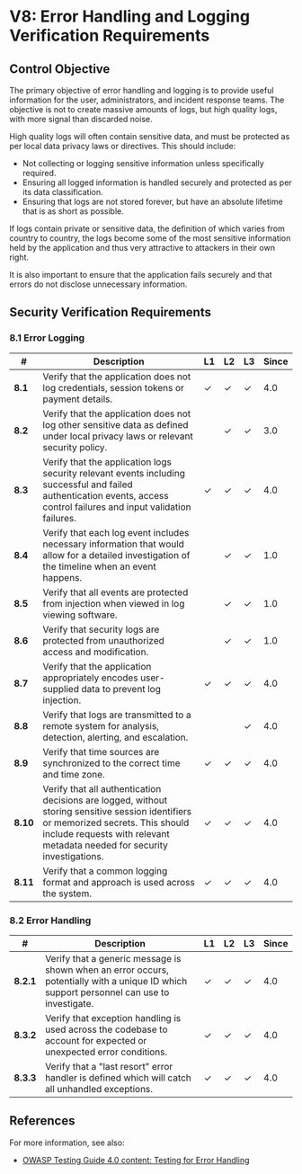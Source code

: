 # V8: Error Handling and Logging Verification Requirements

## Control Objective

The primary objective of error handling and logging is to provide useful information for the user, administrators, and incident response teams. The objective is not to create massive amounts of logs, but high quality logs, with more signal than discarded noise.

High quality logs will often contain sensitive data, and must be protected as per local data privacy laws or directives. This should include:

* Not collecting or logging sensitive information unless specifically required.
* Ensuring all logged information is handled securely and protected as per its data classification.
* Ensuring that logs are not stored forever, but have an absolute lifetime that is as short as possible.

If logs contain private or sensitive data, the definition of which varies from country to country, the logs become some of the most sensitive information held by the application and thus very attractive to attackers in their own right.

It is also important to ensure that the application fails securely and that errors do not disclose unnecessary information.

## Security Verification Requirements

### 8.1 Error Logging

| # | Description | L1 | L2 | L3 | Since |
| --- | --- | --- | --- | -- | -- |
| **8.1** | Verify that the application does not log credentials, session tokens or payment details. | ✓ | ✓ | ✓ | 4.0 |
| **8.2** | Verify that the application does not log other sensitive data as defined under local privacy laws or relevant security policy. |  | ✓ | ✓ | 3.0 |
| **8.3** | Verify that the application logs security relevant events including successful and failed authentication events, access control failures and input validation failures. | ✓ | ✓ | ✓ | 4.0 |
| **8.4** | Verify that each log event includes necessary information that would allow for a detailed investigation of the timeline when an event happens. |  | ✓ | ✓ | 1.0 |
| **8.5** | Verify that all events are protected from injection when viewed in log viewing software. |  | ✓ | ✓ | 1.0 |
| **8.6** | Verify that security logs are protected from unauthorized access and modification. |  | ✓ | ✓ | 1.0 |
| **8.7** | Verify that the application appropriately encodes user-supplied data to prevent log injection. | ✓ | ✓ | ✓ | 4.0 |
| **8.8** | Verify that logs are transmitted to a remote system for analysis, detection, alerting, and escalation. |  |  | ✓ | 4.0 |
| **8.9** | Verify that time sources are synchronized to the correct time and time zone. | ✓ | ✓ | ✓ | 4.0 |
| **8.10** | Verify that all authentication decisions are logged, without storing sensitive session identifiers or memorized secrets. This should include requests with relevant metadata needed for security investigations.  | ✓ | ✓ | ✓ | 4.0 |
| **8.11** | Verify that a common logging format and approach is used across the system.  | ✓ | ✓ | ✓ | 4.0 |

### 8.2 Error Handling

| # | Description | L1 | L2 | L3 | Since |
| --- | --- | --- | --- | -- | -- |
| **8.2.1** | Verify that a generic message is shown when an error occurs, potentially with a unique ID which support personnel can use to investigate.  | ✓ | ✓ | ✓ | 4.0 |
| **8.3.2** | Verify that exception handling is used across the codebase to account for expected or unexpected error conditions.  | ✓ | ✓ | ✓ | 4.0 |
| **8.3.3** | Verify that a "last resort" error handler is defined which will catch all unhandled exceptions.  | ✓ | ✓ | ✓ | 4.0 |

## References

For more information, see also:

* [OWASP Testing Guide 4.0 content: Testing for Error Handling](https://www.owasp.org/index.php/Testing_for_Error_Handling)
